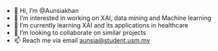 - 👋 Hi, I’m @Aunsiakhan
- 👀 I’m interested in working on XAI, data mining and Machine learning
- 🌱 I’m currently learning XAI and its applications in healthcare
- 💞️ I’m looking to collaborate on similar projects
- 📫 Reach me via email aunsia@student.usm.my


<!---
Aunsiakhan/Aunsiakhan is a ✨ special ✨ repository because its `README.md` (this file) appears on your GitHub profile.
You can click the Preview link to take a look at your changes.
--->
